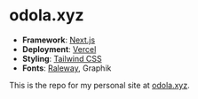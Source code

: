# odola.xyz

- **Framework**: [Next.js](https://nextjs.org/)
- **Deployment**: [Vercel](https://vercel.com)
- **Styling**: [Tailwind CSS](https://tailwindcss.com)
- **Fonts**: [Raleway](https://fonts.google.com/specimen/Raleway), Graphik

This is the repo for my personal site at [odola.xyz](https://odola.xyz).
